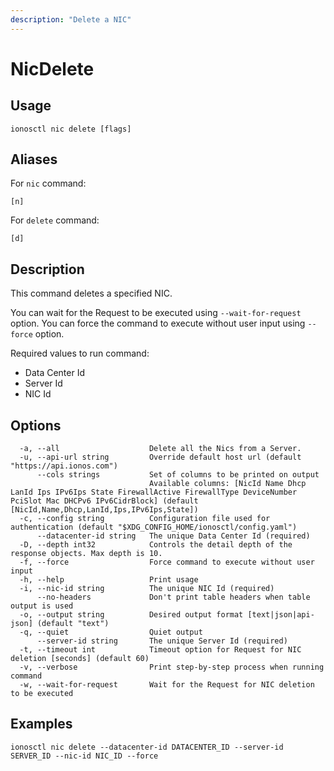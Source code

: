 ```yaml
---
description: "Delete a NIC"
---
```


# NicDelete

## Usage

```text
ionosctl nic delete [flags]
```

## Aliases

For `nic` command:

```text
[n]
```

For `delete` command:

```text
[d]
```

## Description

This command deletes a specified NIC.

You can wait for the Request to be executed using `--wait-for-request` option. You can force the command to execute without user input using `--force` option.

Required values to run command:

* Data Center Id
* Server Id
* NIC Id

## Options

```text
  -a, --all                    Delete all the Nics from a Server.
  -u, --api-url string         Override default host url (default "https://api.ionos.com")
      --cols strings           Set of columns to be printed on output 
                               Available columns: [NicId Name Dhcp LanId Ips IPv6Ips State FirewallActive FirewallType DeviceNumber PciSlot Mac DHCPv6 IPv6CidrBlock] (default [NicId,Name,Dhcp,LanId,Ips,IPv6Ips,State])
  -c, --config string          Configuration file used for authentication (default "$XDG_CONFIG_HOME/ionosctl/config.yaml")
      --datacenter-id string   The unique Data Center Id (required)
  -D, --depth int32            Controls the detail depth of the response objects. Max depth is 10.
  -f, --force                  Force command to execute without user input
  -h, --help                   Print usage
  -i, --nic-id string          The unique NIC Id (required)
      --no-headers             Don't print table headers when table output is used
  -o, --output string          Desired output format [text|json|api-json] (default "text")
  -q, --quiet                  Quiet output
      --server-id string       The unique Server Id (required)
  -t, --timeout int            Timeout option for Request for NIC deletion [seconds] (default 60)
  -v, --verbose                Print step-by-step process when running command
  -w, --wait-for-request       Wait for the Request for NIC deletion to be executed
```

## Examples

```text
ionosctl nic delete --datacenter-id DATACENTER_ID --server-id SERVER_ID --nic-id NIC_ID --force
```

